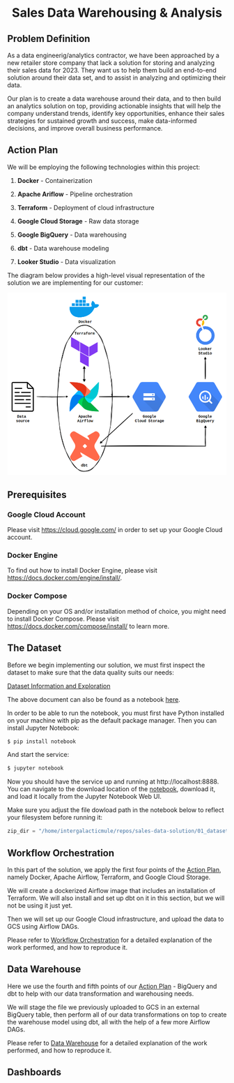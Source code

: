 # <div align="center">Sales Data Warehousing & Analysis</div>

## Problem Definition

As a data engineerig/analytics contractor, we have been approached by a new retailer store company that lack a solution for storing and analyzing their sales data for 2023. They want us to help them build an end-to-end solution around their data set, and to assist in analyzing and optimizing their data. 

Our plan is to create a data warehouse around their data, and to then build an analytics solution on top, providing actionable insights that will help the company understand trends, identify key opportunities, enhance their sales strategies for sustained growth and success, make data-informed decisions, and improve overall business performance.

## Action Plan

We will be employing the following technologies within this project:

1. __Docker__ - Containerization

2. __Apache Ariflow__ - Pipeline orchestration 

3. __Terraform__ - Deployment of cloud infrastructure

4. __Google Cloud Storage__ - Raw data storage

5. __Google BigQuery__ - Data warehousing

6. __dbt__ - Data warehouse modeling

7. __Looker Studio__ - Data visualization

The diagram below provides a high-level visual representation of the solution we are implementing for our customer:

![Pipeline diagram](./images/workflow_diagram.png)

## Prerequisites

### Google Cloud Account

Please visit https://cloud.google.com/ in order to set up your Google Cloud account.

### Docker Engine

To find out how to install Docker Engine, please visit https://docs.docker.com/engine/install/.

### Docker Compose 

Depending on your OS and/or installation method of choice, you might need to install Docker Compose. Please visit https://docs.docker.com/compose/install/ to learn more.

## The Dataset

Before we begin implementing our solution, we must first inspect the dataset to make sure that the data quality suits our needs:

[Dataset Information and Exploration](./01_dataset/README.md)

The above document can also be found as a notebook [here](./01_dataset/dataset_exploration.ipynb). 

In order to be able to run the notebook, you must first have Python installed on your machine with pip as the default package manager. Then you can install Jupyter Notebook:

```bash 
$ pip install notebook
```

And start the service:

```bash
$ jupyter notebook
```

Now you should have the service up and running at http://localhost:8888. You can navigate to the download location of the [notebook](./01_dataset/dataset_exploration.ipynb), download it, and load it locally from the Jupyter Notebook Web UI.

Make sure you adjust the file dowload path in the notebook below to reflect your filesystem before running it:

```python
zip_dir = "/home/intergalacticmule/repos/sales-data-solution/01_dataset/"
```

## Workflow Orchestration

In this part of the solution, we apply the first four points of the [Action Plan](#action-plan), namely Docker, Apache Airflow, Terraform, and Google Cloud Storage.

We will create a dockerized Airflow image that includes an installation of Terraform. We will also install and set up dbt on it in this section, but we will not be using it just yet.

Then we will set up our Google Cloud infrastructure, and upload the data to GCS using Airflow DAGs.

Please refer to [Workflow Orchestration](./02_workflow_orchestration/README.md) for a detailed explanation of the work performed, and how to reproduce it.

## Data Warehouse

Here we use the fourth and fifth points of our [Action Plan](#action-plan) - BigQuery and dbt to help with our data transformation and warehousing needs.

We will stage the file we previously uploaded to GCS in an external BigQuery table, then perform all of our data transformations on top to create the warehouse model using dbt, all with the help of a few more Airflow DAGs.

Please refer to [Data Warehouse](./03_data_warehouse/README.md) for a detailed explanation of the work performed, and how to reproduce it.

## Dashboards